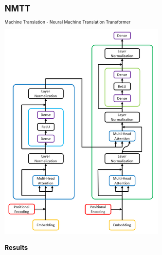 # NMTT

Machine Translation - Neural Machine Translation Transformer

<img src="transformer.png">

## Results
